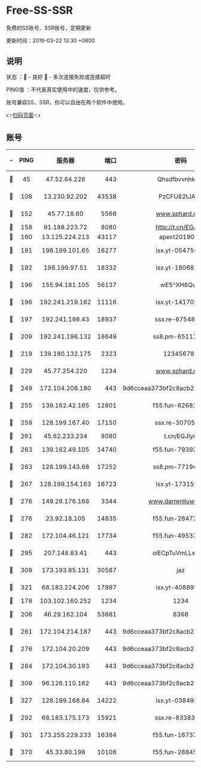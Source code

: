 # Free-SS-SSR

免费的SS账号、SSR账号，定期更新

更新时间：2019-03-22 13:30 +0800

## 说明

状态     ：🙂 - 良好 🙁 - 多次连接失败或连接超时

PING值   ：不代表真实使用中的速度，仅供参考。

账号兼容SS、SSR，你可以自由在两个软件中使用。

👉[扫码页面](https://liesauer.github.io/Free-SS-SSR/)👈

## 账号

|-|PING|服务器|端口|密码|加密方式|区域|
|:----:|:----:|:-----:|-----:|:----:|:----:|:----:|
|🙂|45|47.52.64.226|443|Qhsdfbvvnhkm1|aes-256-cfb|HK|
|🙂|108|13.230.92.202|43538|PzCFU82tJAdZ|aes-256-cfb|JP|
|🙂|152|45.77.18.60|5566|www.sphard.com|aes-256-cfb|JP|
|🙂|158|91.188.223.72|8080|http://t.cn/EGJIyrl|rc4-md5|RU|
|🙂|160|13.125.224.213|43117|apext2019005|chacha20|KR|
|🙂|191|198.199.101.65|16277|isx.yt-05475013|aes-256-cfb|US|
|🙂|192|198.199.97.51|18332|isx.yt-18068521|aes-256-cfb|US|
|🙂|196|155.94.181.105|56137|wE5^XH8Quw|aes-256-cfb|US|
|🙂|196|192.241.219.162|11116|isx.yt-14170563|aes-256-cfb|US|
|🙂|197|192.241.198.43|18937|ssx.re-67548349|aes-256-cfb|US|
|🙂|209|192.241.196.132|18649|ss8.pm-65111095|aes-256-cfb|US|
|🙂|219|139.180.132.175|2323|123456789|aes-256-cfb|SG|
|🙂|229|45.77.254.220|1234|www.sphard.com|aes-256-cfb|SG|
|🙂|249|172.104.208.180|443|9d6cceaa373bf2c8acb22e60b6a58be6|aes-256-cfb|US|
|🙂|255|139.162.42.165|12801|f55.fun-62681206|aes-256-cfb|SG|
|🙂|259|128.199.167.40|17150|ssx.re-30705588|aes-256-cfb|SG|
|🙂|261|45.62.233.234|8080|t.cn/EGJIyrl|rc4-md5|CA|
|🙂|263|139.162.49.105|14740|f55.fun-79392349|aes-256-cfb|SG|
|🙂|263|128.199.143.68|17252|ss8.pm-77194591|aes-256-cfb|SG|
|🙂|267|128.199.154.163|16723|isx.yt-17315956|aes-256-cfb|SG|
|🙂|276|149.28.176.168|3344|www.darrenliuwei.com|aes-256-cfb|AU|
|🙂|276|23.92.18.105|14835|f55.fun-28473205|aes-256-cfb|US|
|🙂|282|172.104.46.121|17734|f55.fun-49537509|aes-256-cfb|SG|
|🙂|295|207.148.83.41|443|oiECpTuVmLLxk4Ts|aes-256-cfb|AU|
|🙂|309|173.193.85.131|30587|jaz|aes-256-cfb|US|
|🙂|321|68.183.224.206|17897|isx.yt-40889979|aes-256-cfb|SG|
|🙂|178|103.102.160.252|1234|1234|rc4-md5|JP|
|🙂|206|46.29.162.104|53681|6368|aes-256-ctr|RU|
|🙂|261|172.104.214.187|443|9d6cceaa373bf2c8acb22e60b6a58be6|aes-256-cfb|US|
|🙂|276|172.104.20.209|443|9d6cceaa373bf2c8acb22e60b6a58be6|aes-256-cfb|US|
|🙂|284|172.104.30.193|443|9d6cceaa373bf2c8acb22e60b6a58be6|aes-256-cfb|US|
|🙂|309|96.126.110.162|443|9d6cceaa373bf2c8acb22e60b6a58be6|aes-256-cfb|US|
|🙂|327|128.199.168.84|14222|isx.yt-03849900|aes-256-cfb|SG|
|🙁|292|68.183.175.173|15921|ssx.re-83383515|aes-256-cfb|US|
|🙁|301|173.255.229.233|16384|f55.fun-16733210|aes-256-cfb|US|
|🙁|370|45.33.80.198|10106|f55.fun-28845308|aes-256-cfb|US|
